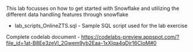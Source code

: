 This lab focusses on how to get started with Snowflake and utilizing the different data handling features through snowflake
</br>
- lab_scripts_OnlineZTS.sql - Sample SQL script used for the lab exercise

Complete codelab document - https://codelabs-preview.appspot.com/?file_id=1at-B8Ee3zeVl_2Gwem9yb2Eaa-1xXIqa4qDjr16CIoM#0
